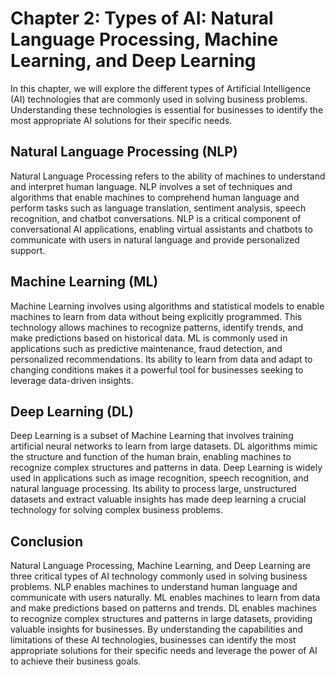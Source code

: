 Chapter 2: Types of AI: Natural Language Processing, Machine Learning, and Deep Learning
========================================================================================

In this chapter, we will explore the different types of Artificial Intelligence (AI) technologies that are commonly used in solving business problems. Understanding these technologies is essential for businesses to identify the most appropriate AI solutions for their specific needs.

Natural Language Processing (NLP)
---------------------------------

Natural Language Processing refers to the ability of machines to understand and interpret human language. NLP involves a set of techniques and algorithms that enable machines to comprehend human language and perform tasks such as language translation, sentiment analysis, speech recognition, and chatbot conversations. NLP is a critical component of conversational AI applications, enabling virtual assistants and chatbots to communicate with users in natural language and provide personalized support.

Machine Learning (ML)
---------------------

Machine Learning involves using algorithms and statistical models to enable machines to learn from data without being explicitly programmed. This technology allows machines to recognize patterns, identify trends, and make predictions based on historical data. ML is commonly used in applications such as predictive maintenance, fraud detection, and personalized recommendations. Its ability to learn from data and adapt to changing conditions makes it a powerful tool for businesses seeking to leverage data-driven insights.

Deep Learning (DL)
------------------

Deep Learning is a subset of Machine Learning that involves training artificial neural networks to learn from large datasets. DL algorithms mimic the structure and function of the human brain, enabling machines to recognize complex structures and patterns in data. Deep Learning is widely used in applications such as image recognition, speech recognition, and natural language processing. Its ability to process large, unstructured datasets and extract valuable insights has made deep learning a crucial technology for solving complex business problems.

Conclusion
----------

Natural Language Processing, Machine Learning, and Deep Learning are three critical types of AI technology commonly used in solving business problems. NLP enables machines to understand human language and communicate with users naturally. ML enables machines to learn from data and make predictions based on patterns and trends. DL enables machines to recognize complex structures and patterns in large datasets, providing valuable insights for businesses. By understanding the capabilities and limitations of these AI technologies, businesses can identify the most appropriate solutions for their specific needs and leverage the power of AI to achieve their business goals.
